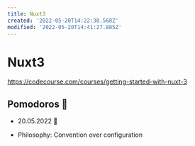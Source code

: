 ```yaml
---
title: Nuxt3
created: '2022-05-20T14:22:30.568Z'
modified: '2022-05-20T14:41:27.885Z'
---
```


# Nuxt3

https://codecourse.com/courses/getting-started-with-nuxt-3 

## Pomodoros 🍅

- 20.05.2022 🍅

- Philosophy: Convention over configuration
